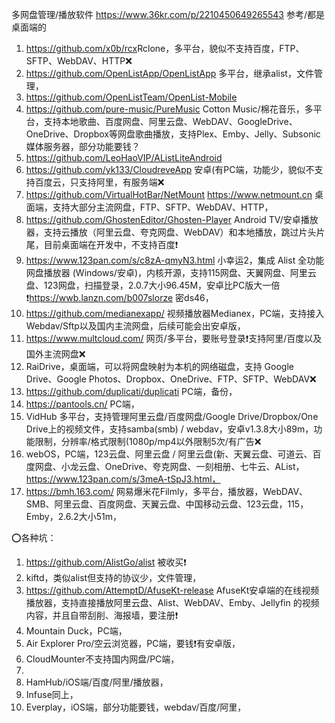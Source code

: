 多网盘管理/播放软件
https://www.36kr.com/p/2210450649265543 参考/都是桌面端的

1. https://github.com/x0b/rcx​ Rclone，多平台，貌似不支持百度，FTP、SFTP、WebDAV、HTTP❌
2. https://github.com/OpenListApp/OpenListApp 多平台，继承alist，文件管理，
3. https://github.com/OpenListTeam/OpenList-Mobile 
4. https://github.com/pure-music/PureMusic Cotton Music/棉花音乐，多平台，支持本地歌曲、百度网盘、阿里云盘、WebDAV、GoogleDrive、OneDrive、Dropbox等网盘歌曲播放，支持Plex、Emby、Jelly、Subsonic媒体服务器，部分功能要钱？
5. https://github.com/LeoHaoVIP/AListLiteAndroid 
6. https://github.com/yk133/CloudreveApp 安卓(有PC端，功能少，貌似不支持百度云，只支持阿里，有服务端❌
7. https://github.com/VirtualHotBar/NetMount https://www.netmount.cn 桌面端，支持大部分主流网盘，FTP、SFTP、WebDAV、HTTP，
8. https://github.com/GhostenEditor/Ghosten-Player Android TV/安卓播放器，支持云播放（阿里云盘、夸克网盘、WebDAV）和本地播放，跳过片头片尾，目前桌面端在开发中，不支持百度❗
9. https://www.123pan.com/s/c8zA-qmyN3.html 小幸运2，集成 Alist 全功能网盘播放器 (Windows/安卓)，内核开源，支持115网盘、天翼网盘、阿里云盘、123网盘，扫描登录，2.0.7大小96.45M，安卓比PC版大一倍❗https://wwb.lanzn.com/b007slorze 密ds46，
10. https://github.com/medianexapp/ 视频播放器Medianex，PC端，支持接入Webdav/Sftp以及国内主流网盘，后续可能会出安卓版，
11. https://www.multcloud.com/ 网页/多平台，要账号登录❗️支持阿里/百度以及国外主流网盘❌
12. RaiDrive，桌面端，可以将网盘映射为本机的网络磁盘，支持 Google Drive、Google Photos、Dropbox、OneDrive、FTP、SFTP、WebDAV❌
13. https://github.com/duplicati/duplicati PC端，备份，
14. https://pantools.cn/ PC端，
15. VidHub 多平台，支持管理阿里云盘/百度网盘/Google Drive/Dropbox/One Drive上的视频文件，支持samba(smb) / webdav，安卓v1.3.8大小89m，功能限制，分辨率/格式限制(1080p/mp4以外限制5次/有广告❌
16. webOS，PC端，123云盘、阿里云盘 / 阿里云盘(新、天翼云盘、可道云、百度网盘、小龙云盘、OneDrive、夸克网盘、一刻相册、七牛云、AList，https://www.123pan.com/s/3meA-tSpJ3.html，
17. https://bmh.163.com/ 网易爆米花Filmly，多平台，播放器，WebDAV、SMB、阿里云盘、百度网盘、天翼云盘、中国移动云盘、123云盘，115，Emby，2.6.2大小51m，

⭕️各种坑：
1. https://github.com/AlistGo/alist 被收买❗️
2. kiftd，类似alist但支持的协议少，文件管理，
3. https://github.com/AttemptD/AfuseKt-release AfuseKt安卓端的在线视频播放器，支持直接播放阿里云盘、Alist、WebDAV、Emby、Jellyfin 的视频内容，并且自带刮削、海报墙，要注册❗
4. Mountain Duck，PC端，
5. Air Explorer Pro/空云浏览器，PC端，要钱❗有安卓版，
6. CloudMounter不支持国内网盘/PC端，
7. 
8. HamHub/iOS端/百度/阿里/播放器，
9. Infuse同上，
10. Everplay，iOS端，部分功能要钱，webdav/百度/阿里，
